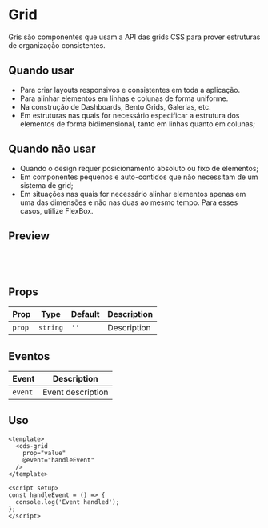 # Grid

Gris são componentes que usam a API das grids CSS para prover estruturas de organização consistentes.

## Quando usar

- Para criar layouts responsivos e consistentes em toda a aplicação.
- Para alinhar elementos em linhas e colunas de forma uniforme.
- Na construção de Dashboards, Bento Grids, Galerias, etc.
- Em estruturas nas quais for necessário especificar a estrutura dos elementos de forma bidimensional, tanto em linhas quanto em colunas;

## Quando não usar

- Quando o design requer posicionamento absoluto ou fixo de elementos;
- Em componentes pequenos e auto-contidos que não necessitam de um sistema de grid;
- Em situações nas quais for necessário alinhar elementos apenas em uma das dimensões e não nas duas ao mesmo tempo. Para esses casos, utilize FlexBox.

## Preview

<script setup>
import Grid from '@/components/Grid.vue';

const handleClick = () => {
  console.log('Component interaction');
};
</script>

<div class="demo-container">
  <Grid />
</div>

## Props

| Prop | Type | Default | Description |
|------|------|---------|-------------|
| `prop` | `string` | `''` | Description |

## Eventos

| Event | Description |
|-------|-------------|
| `event` | Event description |

## Uso

```vue
<template>
  <cds-grid
    prop="value"
    @event="handleEvent"
  />
</template>

<script setup>
const handleEvent = () => {
  console.log('Event handled');
};
</script>
```

<style scoped>
.demo-container {
  padding: 20px;
  border: 1px solid var(--vp-c-border);
  border-radius: 8px;
  margin: 16px 0;
}
</style>